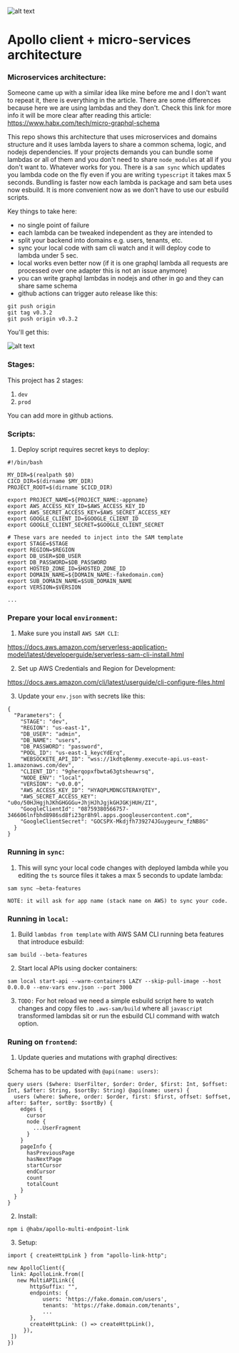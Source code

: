 ![alt text](https://github.com/nikolamar/graphql-lambdas/.assets/blob/master/repo_head.png?raw=true)

Apollo client + micro-services architecture
==============

### Microservices architecture:

Someone came up with a similar idea like mine before me and I don't want to repeat it, there is everything in the article. There are some differences because here we are using lambdas and they don't. Check this link for more info it will be more clear after reading this article: https://www.habx.com/tech/micro-graphql-schema

This repo shows this architecture that uses microservices and domains structure and it uses lambda layers to share a common schema, logic, and nodejs dependencies. If your projects demands you can bundle some lambdas or all of them and you don't need to share `node_modules` at all if you don't want to. Whatever works for you. There is a `sam sync` which updates you lambda code on the fly even if you are writing `typescript` it takes max 5 seconds. Bundling is faster now each lambda is package and sam beta uses now esbuild. It is more convenient now as we don't have to use our esbuild scripts.

Key things to take here:

- no single point of failure
- each lambda can be tweaked independent as they are intended to
- split your backend into domains e.g. users, tenants, etc.
- sync your local code with sam cli watch and it will deploy code to lambda under 5 sec.
- local works even better now (if it is one graphql lambda all requests are processed over one adapter this is not an issue anymore)
- you can write graphql lambdas in nodejs and other in go and they can share same schema
- github actions can trigger auto release like this:
```
git push origin
git tag v0.3.2
git push origin v0.3.2
```
You'll get this:

![alt text](https://github.com/nikolamar/graphql-lambdas/.assets/blob/master/release.png?raw=true)

### Stages:

This project has 2 stages:

1. `dev`
2. `prod`

You can add more in github actions.

### Scripts:

1. Deploy script requires secret keys to deploy:

```
#!/bin/bash

MY_DIR=$(realpath $0)
CICD_DIR=$(dirname $MY_DIR)
PROJECT_ROOT=$(dirname $CICD_DIR)

export PROJECT_NAME=${PROJECT_NAME:-appname}
export AWS_ACCESS_KEY_ID=$AWS_ACCESS_KEY_ID
export AWS_SECRET_ACCESS_KEY=$AWS_SECRET_ACCESS_KEY
export GOOGLE_CLIENT_ID=$GOOGLE_CLIENT_ID
export GOOGLE_CLIENT_SECRET=$GOOGLE_CLIENT_SECRET

# These vars are needed to inject into the SAM template
export STAGE=$STAGE
export REGION=$REGION
export DB_USER=$DB_USER
export DB_PASSWORD=$DB_PASSWORD
export HOSTED_ZONE_ID=$HOSTED_ZONE_ID
export DOMAIN_NAME=${DOMAIN_NAME:-fakedomain.com}
export SUB_DOMAIN_NAME=$SUB_DOMAIN_NAME
export VERSION=$VERSION

...

```

### Prepare your local `environment`:

1. Make sure you install `AWS SAM CLI`:

https://docs.aws.amazon.com/serverless-application-model/latest/developerguide/serverless-sam-cli-install.html

2. Set up AWS Credentials and Region for Development:

https://docs.aws.amazon.com/cli/latest/userguide/cli-configure-files.html

3. Update your `env.json` with secrets like this:

```
{
  "Parameters": {
    "STAGE": "dev",
    "REGION": "us-east-1",
    "DB_USER": "admin",
    "DB_NAME": "users",
    "DB_PASSWORD": "password",
    "POOL_ID": "us-east-1_keycYdErq",
    "WEBSOCKETE_API_ID": "wss://1kdtq8enmy.execute-api.us-east-1.amazonaws.com/dev",
    "CLIENT_ID": "9gherqopxfbwta63gtsheuwrsq",
    "NODE_ENV": "local",
    "VERSION": "v0.0.0",
    "AWS_ACCESS_KEY_ID": "HYAQPLMDNCGTERAYQTEY",
    "AWS_SECRET_ACCESS_KEY": "u0o/50HJHgjhJKhGHGGGu+JhjHJhJgjkGHJGKjHUH/ZI",
    "GoogleClientId": "08759380566757-346606lnfbhd8986sd8fi23gr8h9l.apps.googleusercontent.com",
    "GoogleClientSecret": "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"
  }
}

```

### Running in `sync`:

1. This will sync your local code changes with deployed lambda while you editing the `ts` source files it takes a max 5 seconds to update lambda:

```sam sync —beta-features ```

`NOTE: it will ask for app name (stack name on AWS) to sync your code.`

### Running in `local`:

1. Build `lambdas from template` with AWS SAM CLI running beta features that introduce esbuild:
```
sam build --beta-features
```

2. Start local APIs using docker containers:

```
sam local start-api --warm-containers LAZY --skip-pull-image --host 0.0.0.0 --env-vars env.json --port 3000
```

3. `TODO:` For hot reload we need a simple esbuild script here to watch changes and copy files to `.aws-sam/build` where all `javascript` transformed lambdas sit or run the esbuild CLI command with watch option.

### Runing on `frontend`:

1. Update queries and mutations with graphql directives:

Schema has to be updated with `@api(name: users)`:
```
query users ($where: UserFilter, $order: Order, $first: Int, $offset: Int, $after: String, $sortBy: String) @api(name: users) {
  users (where: $where, order: $order, first: $first, offset: $offset, after: $after, sortBy: $sortBy) {
    edges {
      cursor
      node {
        ...UserFragment
      }
    }
    pageInfo {
      hasPreviousPage
      hasNextPage
      startCursor
      endCursor
      count
      totalCount
    }
  }
}
```

2. Install:

```
npm i @habx/apollo-multi-endpoint-link
```

3. Setup:
```
import { createHttpLink } from "apollo-link-http";

new ApolloClient({
 link: ApolloLink.from([
   new MultiAPILink({
       httpSuffix: "",
       endpoints: {
           users: 'https://fake.domain.com/users',
           tenants: 'https://fake.domain.com/tenants',
           ...
       },
       createHttpLink: () => createHttpLink(),
     }),
 ])
})
```
